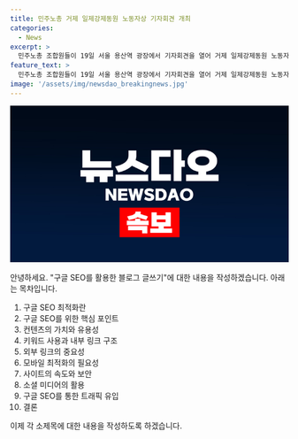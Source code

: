 ```yaml
---
title: 민주노총 거제 일제강제동원 노동자상 기자회견 개최
categories:
  - News
excerpt: >
  민주노총 조합원들이 19일 서울 용산역 광장에서 기자회견을 열어 거제 일제강제동원 노동자상 건립을 촉구했습니다.
feature_text: >
  민주노총 조합원들이 19일 서울 용산역 광장에서 기자회견을 열어 거제 일제강제동원 노동자상 건립을 촉구했습니다.
image: '/assets/img/newsdao_breakingnews.jpg'
---
```


<p><img src="/assets/img/newsdao_breakingnews.jpg" alt="implanttips 속보" /></p>

<p>안녕하세요. "구글 SEO를 활용한 블로그 글쓰기"에 대한 내용을 작성하겠습니다. 아래는 목차입니다.</p>

<ol>
<li>구글 SEO 최적화란</li>
<li>구글 SEO를 위한 핵심 포인트</li>
<li>컨텐츠의 가치와 유용성</li>
<li>키워드 사용과 내부 링크 구조</li>
<li>외부 링크의 중요성</li>
<li>모바일 최적화의 필요성</li>
<li>사이트의 속도와 보안</li>
<li>소셜 미디어의 활용</li>
<li>구글 SEO를 통한 트래픽 유입</li>
<li>결론</li>
</ol>

<p>이제 각 소제목에 대한 내용을 작성하도록 하겠습니다.</p>

